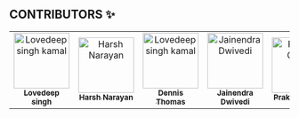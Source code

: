 ## CONTRIBUTORS ✨

<table>
  <!-- Use not more than 7 entries in a single Row -->
  <tr>
    <td align="center">
        <a href="https://github.com/dev-lovedeep">
            <img src="https://avatars.githubusercontent.com/u/34393512?v=4" width="100px;" alt="Lovedeep singh kamal"/>
            <br />
            <sub>
                <b>Lovedeep singh </b>
            </sub>
        </a>
        <br />
    </td>
    <td align="center">
        <a href="https://github.com/harshN-17">
            <img src="https://avatars.githubusercontent.com/u/96466588?v=4" width="100px;" alt="Harsh Narayan"/>
            <br />
            <sub>
                <b>Harsh Narayan</b>
            </sub>
        </a>
        <br />
    </td>
    <td align="center">
        <a href="https://github.com/DNA5769">
            <img src="https://avatars.githubusercontent.com/u/40732639?v=4" width="100px;" alt="Lovedeep singh kamal"/>
            <br />
            <sub>
                <b>Dennis Thomas </b>
            </sub>
        </a>
    </td>
    <td align="center">
        <a href="https://github.com/JainendraDwivedi">
            <img src="https://avatars.githubusercontent.com/u/75388379?v=4" width="100px;" alt="Jainendra Dwivedi"/>
            <br />
            <sub>
                <b>Jainendra Dwivedi</b>
            </sub>
        </a>
    </td>
    <td align="center">
        <a href="https://github.com/Prakhar1106">
            <img src="https://avatars.githubusercontent.com/u/52492574?s=96&v=4" width="100px;" alt="Prakhar Gupta"/>
            <br />
            <sub>
                <b>Prakhar Gupta</b>
            </sub>
        </a>
    </td>
    <td align="center">
        <a href="https://github.com/003prem">
            <img src="https://avatars.githubusercontent.com/u/52492574?s=96&v=4" width="100px;" alt="Prem Kishor"/>
            <br />
            <sub>
                <b>Prem Kishor</b>
            </sub>
        </a>
    </td>
  </tr>
</table>

